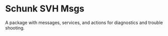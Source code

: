 # Schunk SVH Msgs

A package with messages, services, and actions for diagnostics and trouble shooting.
